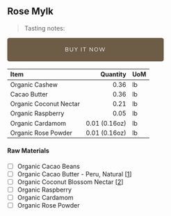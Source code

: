 ## Rose Mylk
> Tasting notes:

[![Buy Now](/assets/images/buy-now.png "Buy Now")](https://shop.osocra.com/collections/bars/products/22011217)

| Item | Quantity | UoM  |
| :---     | ---:    | :--- |
| Organic Cashew     | 0.36      | lb      |
| Cacao Butter   | 0.36    | lb    |
| Organic Coconut Nectar     | 0.21      | lb      |
| Organic Raspberry     | 0.05      | lb      |
| Organic Cardamom     | 0.01 (0.16oz)      | lb      |
| Organic Rose Powder  | 0.01 (0.16oz)      | lb      |

#### Raw Materials
- [ ] Organic Cacao Beans 
- [ ] Organic Cacao Butter - Peru, Natural [[1](/vendors)]
- [ ] Organic Coconut Blossom Nectar [[2](/vendors)]
- [ ] Organic Raspberry
- [ ] Organic Cardamom 
- [ ] Organic Rose Powder
